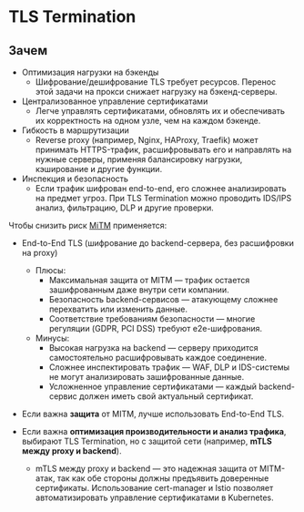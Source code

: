 # TLS Termination

## Зачем

- Оптимизация нагрузки на бэкенды
  - Шифрование/дешифрование TLS требует ресурсов. Перенос этой задачи на прокси снижает нагрузку на бэкенд-серверы.
- Централизованное управление сертификатами
  - Легче управлять сертификатами, обновлять их и обеспечивать их корректность на одном узле, чем на каждом бэкенде.
- Гибкость в маршрутизации
  - Reverse proxy (например, Nginx, HAProxy, Traefik) может принимать HTTPS-трафик, расшифровывать его и направлять на нужные серверы, применяя балансировку нагрузки, кэширование и другие функции.
- Инспекция и безопасность
  - Если трафик шифрован end-to-end, его сложнее анализировать на предмет угроз. При TLS Termination можно проводить IDS/IPS анализ, фильтрацию, DLP и другие проверки.

Чтобы снизить риск [MiTM](../../ability/mitm.md) применяется:

- End-to-End TLS (шифрование до backend-сервера, без расшифровки на proxy)
  - Плюсы:
    - Максимальная защита от MITM — трафик остается зашифрованным даже внутри сети компании.
    - Безопасность backend-сервисов — атакующему сложнее перехватить или изменить данные.
    - Соответствие требованиям безопасности — многие регуляции (GDPR, PCI DSS) требуют e2e-шифрования.
  - Минусы:
    - Высокая нагрузка на backend — серверу приходится самостоятельно расшифровывать каждое соединение.
    - Сложнее инспектировать трафик — WAF, DLP и IDS-системы не могут анализировать зашифрованные данные.
    - Усложненное управление сертификатами — каждый backend-сервис должен иметь свой актуальный сертификат.

- Если важна __защита__ от MITM, лучше использовать End-to-End TLS.
- Если важна __оптимизация производительности и анализ трафика__, выбирают TLS Termination, но с защитой сети (например, __mTLS между proxy и backend__).
  - mTLS между proxy и backend — это надежная защита от MITM-атак, так как обе стороны должны предъявить доверенные сертификаты. Использование cert-manager и Istio позволяет автоматизировать управление сертификатами в Kubernetes.
